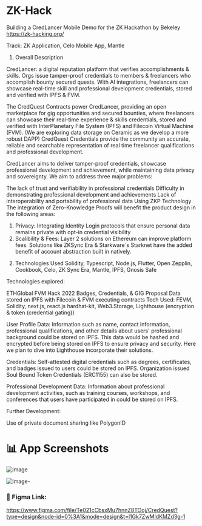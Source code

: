# ZK-Hack
Building a CredLancer Mobile Demo for the ZK Hackathon by Bekeley https://zk-hacking.org/

Track: ZK Application, Celo Mobile App, Mantle
1. Overall Description

CredLancer: a digital reputation platform that verifies accomplishments & skills. Orgs issue tamper-proof credentials to members & freelancers who accomplish bounty secured quests. With AI integrations, freelancers can showcase real-time skill and professional development credentials, stored and verified with IPFS & FVM.

The CredQuest Contracts power CredLancer, providing an open marketplace for gig opportunities and secured bounties, where freelancers can showcase their real-time experience & skills credentials, stored and verified with InterPlanetary File System (IPFS) and Filecoin Virtual Machine (FVM). (We are exploring data storage on Ceramic as we develop a more robust DAPP) CredQuest Credentials provide the community an accurate, reliable and searchable representation of real time freelancer qualifications and professional development.

CredLancer aims to deliver tamper-proof credentials, showcase professional development and achievement, while maintaining data privacy and sovereignty. We aim to address three major problems:

The lack of trust and verifiability in professional credentials
Difficulty in demonstrating professional development and achievements
Lack of interoperability and portability of professional data
Using ZKP Technology The integration of Zero-Knowledge Proofs will benefit the product design in the following areas:

1. Privacy: Integrating Identity Login protocols that ensure personal data remains private with opt-in credential visibility
2. Scalibility & Fees: Layer 2 solutions on Ethereum can improve platform fees. Solutions like ZKSync Era & Starkware´s Starknet have the added benefit of account abstraction built in natively.

2) Technologies Used
Solidity, Typescript, Node.js, Flutter, Open Zepplin, Cookbook, Celo, ZK Sync Era, Mantle, IPFS, Gnosis Safe


Technologies explored:

ETHGlobal FVM Hack 2022 Badges, Credentials, & GIG Proposal Data stored on IPFS with Filecoin & FVM executing contracts Tech Used: FEVM, Solidity, next.js, react.js hardhat-kit, Web3.Storage, Lighthouse (encryption & token (credential gating))

User Profile Data: Information such as name, contact information, professional qualifications, and other details about users' professional background could be stored on IPFS. This data would be hashed and encrypted before being stored on IPFS to ensure privacy and security. Here we plan to dive into Lighthouse incorporate their solutions.

Credentials: Self-attested digital credentials such as degrees, certificates, and badges issued to users could be stored on IPFS. Organization issued Soul Bound Token Credentials (ERC1155) can also be stored.

Professional Development Data: Information about professional development activities, such as training courses, workshops, and conferences that users have participated in could be stored on IPFS.

Further Development:

Use of private document sharing like PolygonID

###  <h1 align="left">📊 App Screenshots</h1>
![image](https://github.com/CredLancer/ZK-Hack/assets/99349720/2d100a64-5255-49c1-939b-f8ba15939c32)

![image-](https://github.com/CredLancer/ZK-Hack/assets/99349720/7e57fdeb-4fbd-4e8e-ae7b-78207fd3920e)

 ### 📕 Figma Link:
 https://www.figma.com/file/Te021cCbsxMu7hnnZ8TOoj/CredQuest?type=design&node-id=0%3A1&mode=design&t=l1Gk7ZwMIdKMZd3g-1









